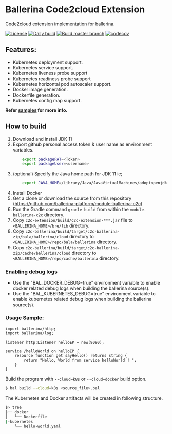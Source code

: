# Ballerina Code2cloud Extension
 
Code2cloud extension implementation for ballerina. 

[![License](https://img.shields.io/badge/License-Apache%202.0-blue.svg)](https://opensource.org/licenses/Apache-2.0)
[![Daily build](https://github.com/ballerina-platform/module-ballerina-c2c/workflows/Daily%20build/badge.svg)](https://github.com/ballerina-platform/module-ballerina-c2c/actions?query=workflow%3A%22Daily+build%22)
[![Build master branch](https://github.com/ballerina-platform/module-ballerina-c2c/actions/workflows/build-timestamped-master.yml/badge.svg)](https://github.com/ballerina-platform/module-ballerina-c2c/actions/workflows/build-timestamped-master.yml)
[![codecov](https://codecov.io/gh/ballerina-platform/module-ballerina-c2c/branch/master/graph/badge.svg)](https://codecov.io/gh/ballerina-platform/module-ballerina-c2c)
## Features:
- Kubernetes deployment support. 
- Kubernetes service support.
- Kubernetes liveness probe support
- Kubernetes readiness probe support
- Kubernetes horizontal pod autoscaler support.
- Docker image generation. 
- Dockerfile generation. 
- Kubernetes config map support.

**Refer [samples](samples) for more info.**

## How to build

1. Download and install JDK 11
1. Export github personal access token & user name as environment variables.
   ```bash
       export packagePAT=<Token>
       export packageUser=<username>
   ```
1. (optional) Specify the Java home path for JDK 11 ie;
    ```bash
        export JAVA_HOME=/Library/Java/JavaVirtualMachines/adoptopenjdk-11.jdk/Contents/Home/
    ```
1. Install Docker
1. Get a clone or download the source from this repository (https://github.com/ballerina-platform/module-ballerina-c2c)
1. Run the Gradle command ``gradle build`` from within the ``module-ballerina-c2c`` directory.
1. Copy ``c2c-extension/build/c2c-extension-***.jar`` file to ``<BALLERINA_HOME>/bre/lib`` directory.
1. Copy `c2c-ballerina/build/target/c2c-ballerina-zip/bala/ballerina/cloud` directory to `<BALLERINA_HOME>/repo/bala/ballerina` directory.
1. Copy `c2c-ballerina/build/target/c2c-ballerina-zip/cache/ballerina/cloud` directory to `<BALLERINA_HOME>/repo/cache/ballerina` directory.

### Enabling debug logs
- Use the "BAL_DOCKER_DEBUG=true" environment variable to enable docker related debug logs when building the ballerina
source(s).
- Use the "BAL_KUBERNETES_DEBUG=true" environment variable to enable kubernetes related debug logs when building the 
ballerina source(s).

### Usage Sample:

```ballerina
import ballerina/http;
import ballerina/log;

listener http:Listener helloEP = new(9090);

service /helloWorld on helloEP {
    resource function get sayHello() returns string {
        return "Hello, World from service helloWorld ! ";
    }
}
```

Build the program with `--cloud=k8s` or `--cloud=docker` build option.

```bash
$ bal build --cloud=k8s <source_file>.bal 
``` 

The Kubernetes and Docker artifacts will be created in following structure.
```bash
$> tree
├── docker
│   └── Dockerfile
|-kubernetes
    └── hello-world.yaml    	
```
